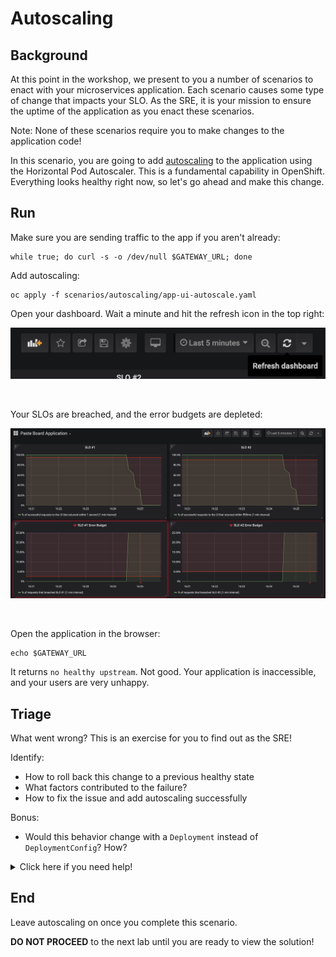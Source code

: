 # Autoscaling

## Background

At this point in the workshop, we present to you a number of scenarios to enact with your microservices application.  Each scenario causes some type of change that impacts your SLO.  As the SRE, it is your mission to ensure the uptime of the application as you enact these scenarios.

Note: None of these scenarios require you to make changes to the application code!

In this scenario, you are going to add [autoscaling][1] to the application using the Horizontal Pod Autoscaler.  This is a fundamental capability in OpenShift.  Everything looks healthy right now, so let's go ahead and make this change.

## Run

Make sure you are sending traffic to the app if you aren't already:

```execute
while true; do curl -s -o /dev/null $GATEWAY_URL; done
```

Add autoscaling:

```execute
oc apply -f scenarios/autoscaling/app-ui-autoscale.yaml
```

Open your dashboard.  Wait a minute and hit the refresh icon in the top right:

<img src="images/grafana-alert-test-refresh.png" width="600"><br/>

<br>

Your SLOs are breached, and the error budgets are depleted:

<img src="images/grafana-alert-test-unhealthy.png" width="600"><br/>

<br>

Open the application in the browser:

```execute
echo $GATEWAY_URL
```

It returns `no healthy upstream`.  Not good.  Your application is inaccessible, and your users are very unhappy.

## Triage

What went wrong?  This is an exercise for you to find out as the SRE!

Identify:
* How to roll back this change to a previous healthy state
* What factors contributed to the failure?
* How to fix the issue and add autoscaling successfully

Bonus:
* Would this behavior change with a `Deployment` instead of `DeploymentConfig`?  How?

<details>
  <summary>Click here if you need help!</summary>



</details>

## End

Leave autoscaling on once you complete this scenario.

**DO NOT PROCEED** to the next lab until you are ready to view the solution!

[1]: https://docs.openshift.com/container-platform/4.5/nodes/pods/nodes-pods-autoscaling.html